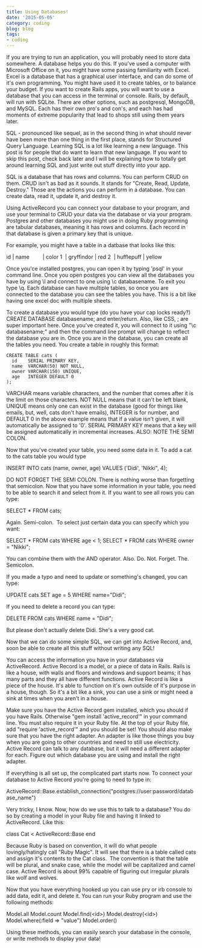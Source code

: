 ```yaml
---
title: Using Databases!
date: '2015-05-05'
category: coding
blog: blog
tags:
- coding
---
```


If you are trying to run an application, you will probably need to store data somewhere. A database helps you do this. If you've used a computer with Microsoft Office on it, you might have some passing familiarity with Excel. Excel is a database that has a graphical user interface, and can do some of it's own programming. You might have used it to create tables, or to balance your budget. If you want to create Rails apps, you will want to use a database that you can access in the terminal or console. Rails, by default, will run with SQLite. There are other options, such as postgresql, MongoDB, and MySQL. Each has their own pro's and con's, and each has had moments of extreme popularity that lead to shops still using them years later.

SQL - pronounced like sequel, as in the second thing in what should never have been more than one thing in the first place, stands for Structured Query Language. Learning SQL is a lot like learning a new language. This post is for people that do want to learn that new language. If you want to skip this post, check back later and I will be explaining how to totally get around learning SQL and just write out stuff directly into your app.

<!--more-->

SQL is a database that has rows and columns. You can perform CRUD on them. CRUD isn't as bad as it sounds. It stands for "Create, Read, Update, Destroy." Those are the actions you can perform in a database. You can create data, read it, update it, and destroy it.

Using ActiveRecord you can connect your database to your program, and use your terminal to CRUD your data via the database or via your program. Postgres and other databases you might use in doing Ruby programming are tabular databases, meaning it has rows and columns. Each record in that database is given a primary key that is unique.

For example, you might have a table in a datbase that looks like this:

id | name         | color
1  | gryffindor | red
2  | hufflepuff | yellow

Once you'ce installed postgres, you can open it by typing 'psql' in your command line. Once you open postgres you can view all the databases you have by using \l and connect to one using \c databasename. To exit you type \q. Each database can have multiple tables, so once you are connected to the database you can see the tables you have. This is a bit like having one excel doc with multiple sheets.

To create a database you would type (do you have your cap locks ready?) CREATE DATABASE databasename; and enter/return. Also, like CSS, ; are super important here. Once you've created it, you will connect to it using "\c databasename;" and then the command line prompt will change to reflect the database you are in. Once you are in the database, you can create all the tables you need. You create a table in roughly this format:
<pre><code>CREATE TABLE cats (
  id    SERIAL PRIMARY KEY,
  name  VARCHAR(50) NOT NULL,
  owner VARCHAR(150) UNIQUE,
  age   INTEGER DEFAULT 0
);</code></pre>
VARCHAR means variable characters, and the number that comes after it is the limit on those characters. NOT NULL means that it can't be left blank, UNIQUE means only one can exist in the database (good for things like emails, but, well, cats don't have emails), INTEGER is for number, and DEFAULT 0 in the above example means that if a value isn't given, it will automatically be assigned to '0'. SERIAL PRIMARY KEY means that a key will be assigned automatically in incremental increases. ALSO: NOTE THE SEMI COLON.

Now that you've created your table, you need some data in it. To add a cat to the cats table you would type

INSERT INTO cats (name, owner, age) VALUES ('Didi', 'Nikki", 4);

DO NOT FORGET THE SEMI COLON. There is nothing worse than forgetting that semicolon. Now that you have some information in your table, you need to be able to search it and select from it. If you want to see all rows you can type:

SELECT * FROM cats;

Again. Semi-colon.  To select just certain data you can specify which you want:

SELECT * FROM cats WHERE age &lt; 1;
SELECT * FROM cats WHERE owner = "Nikki";

You can combine them with the AND operator. Also. Do. Not. Forget. The. Semicolon.

If you made a typo and need to update or something's changed, you can type:

UPDATE cats SET age = 5 WHERE name="Didi";

If you need to delete a record you can type:

DELETE FROM cats WHERE name = "Didi";

But please don't actually delete Didi. She's a very good cat.

Now that we can do some simple SQL, we can get into Active Record, and, soon be able to create all this stuff without writing any SQL!

You can access the information you have in your databases via ActiveRecord. Active Record is a model, or a piece of data in Rails. Rails is like a house, with walls and floors and windows and support beams; it has many parts and they all have different functions. Active Record is like a piece of the house. It's able to function on it's own outside of it's purpose in a house, though. So it's a bit like a sink, you can use a sink or might need a sink at times when you aren't in a house.

Make sure you have the Active Record gem installed, which you should if you have Rails. Otherwise "gem install 'active_record'" in your command line. You must also require it in your Ruby file. At the top of your Ruby file, add "require 'active_record'" and you should be set! You should also make sure that you have the right adapter. An adapter is like those things you buy when you are going to other countries and need to still use electricity. Active Record can talk to any database, but it will need a different adapter for each. Figure out which database you are using and install the right adapter.

If everything is all set up, the complicated part starts now. To connect your database to Active Record you're going to need to type in:

ActiveRecord::Base.establish_connection("postgres://user:password/database_name")

Very tricky, I know. Now, how do we use this to talk to a database? You do so by creating a model in your Ruby file and having it linked to ActiveRecord. Like this:

class Cat &lt; ActiveRecord::Base
end

Because Ruby is based on convention, it will do what people lovingly/hatingly call "Ruby Magic". It will see that there is a table called cats and assign it's contents to the Cat class.  The convention is that the table will be plural, and snake case, while the model will be capitalized and camel case. Active Record is about 99% capable of figuring out irregular plurals like wolf and wolves.

Now that you have everything hooked up you can use pry or irb console to add data, edit it, and delete it. You can run your Ruby program and use the following methods:

Model.all
Model.count
Model.find(&lt;id&gt;)
Model.destroy(&lt;id&gt;)
Model.where(:field =&gt; "value")
Model.order()

Using these methods, you can easily search your database in the console, or write methods to display your data!
